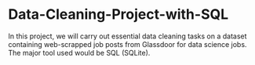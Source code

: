 # Data-Cleaning-Project-with-SQL
In this project, we will carry out essential data cleaning tasks on a dataset containing web-scrapped job posts from Glassdoor for data science jobs. The major tool used would be SQL (SQLite).
